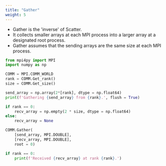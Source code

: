 ```yaml
---
title: "Gather"
weight: 5
---
```


* Gather is the 'inverse' of Scatter.
* It collects smaller arrays at each MPI process into a larger array at a designated root process.
* Gather assumes that the sending arrays are the same size at each MPI process.

```python
from mpi4py import MPI
import numpy as np

COMM = MPI.COMM_WORLD
rank = COMM.Get_rank()
size = COMM.Get_size()

send_array = np.array(2*[rank], dtype = np.float64)
print(f'Gathering {send_array} from {rank}.', flush = True)

if rank == 0:
    recv_array = np.empty(2 * size, dtype = np.float64)
else:
    recv_array = None

COMM.Gather(
    [send_array, MPI.DOUBLE],
    [recv_array, MPI.DOUBLE],
    root = 0)

if rank == 0:
    print(f'Received {recv_array} at rank {rank}.')
```

